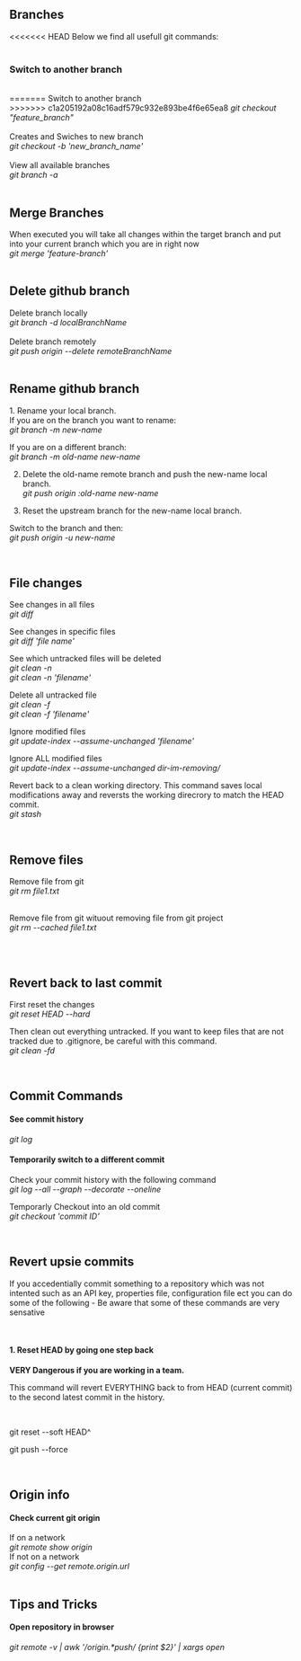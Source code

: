 <h2>Branches</h2>
<<<<<<< HEAD
Below we find all usefull git commands: <br><br>
<h3>Switch to another branch</h3> <br>
=======
Switch to another branch <br>
>>>>>>> c1a205192a08c16adf579c932e893be4f6e65ea8
<i>git checkout "feature_branch"</i> <br>
<br>
Creates and Swiches to new branch <br>
<i>git checkout -b 'new_branch_name'</i> <br>
<br>
View all available branches <br>
<i>git branch -a</i><br>

<br>
<h2>Merge Branches</h2>
When executed you will take all changes within the target branch and put into your current branch which you are in right now <br>
<i>git merge 'feature-branch'</i><br>

<br>
<h2>Delete github branch</h2>
Delete branch locally <br>
<i>git branch -d localBranchName</i><br>

<br>
Delete branch remotely <br>
<i>git push origin --delete remoteBranchName</i><br>

<br>
<h2>Rename github branch</h2>
1. Rename your local branch. <br>
If you are on the branch you want to rename: <br>
<i>git branch -m new-name </i><br>

If you are on a different branch: <br>
<i>git branch -m old-name new-name</i><br>

2. Delete the old-name remote branch and push the new-name local branch. <br>
<i>git push origin :old-name new-name</i><br>

3. Reset the upstream branch for the new-name local branch. <br>

Switch to the branch and then:<br>
<i>git push origin -u new-name </i><br>

<br>
<h2>File changes </h2>
See changes in all files <br>
<i>git diff</i><br>

See changes in specific files <br>
<i>git diff 'file name'</i><br>

See which untracked files will be deleted <br>
<i>git clean -n</i> <br>
<i>git clean -n 'filename'</i><br>

Delete all untracked file<br>
<i>git clean -f</i> <br>
<i>git clean -f 'filename'</i><br>

Ignore modified files <br>
<i>git update-index --assume-unchanged 'filename'</i><br>

Ignore ALL modified files <br>
<i>git update-index --assume-unchanged dir-im-removing/</i><br>

Revert back to a clean working directory. This command saves local modifications away and reversts the working direcrory to match the HEAD commit. <br>
<i>git stash</i><br>

<br>
<h2>Remove files </h2>
Remove file from git <br>
<i>git rm file1.txt</i><br><br>

Remove file from git wituout removing file from git project <br>
<i>git rm --cached file1.txt</i><br><br>

<br>
<h2>Revert back to last commit</h2>
First reset the changes <br>
<i>git reset HEAD --hard</i><br>

Then clean out everything untracked. If you want to keep files that are not tracked due to .gitignore, be careful with this command. <br>
<i>git clean -fd</i><br>



<br>
<h2>Commit Commands</h2>
<h4>See commit history</h4>
<i>git log</i>

<h4>Temporarily switch to a different commit </h4>
Check your commit history with the following command <br>
<i> git log --all --graph --decorate --oneline </i><br>

Temporarly Checkout into an old commit <br>
<i> git checkout 'commit ID'</i> <br>


<br>
<h2>Revert upsie commits</h2>
<p>If you accedentially commit something to a repository which was not intented such as an API key, properties file, configuration file ect you can do some of the following - Be aware that some of these commands are very sensative</p><br>

<h4>1. Reset HEAD by going one step back</h4>
<p><b>VERY Dangerous if you are working in a team.</b></p>
<p>This command will revert EVERYTHING back to from HEAD (current commit) to the second latest commit in the history.</p><br>
<p>git reset --soft HEAD^</p>
<p>git push --force</p>

<br>
<h2>Origin info</h2>
<h4>Check current git origin</h4>
If on a network<br>
<i>git remote show origin</i> <br>
If not on a network<br>
<i>git config --get remote.origin.url</i> <br>


<br>
<h2>Tips and Tricks</h2>
<h4>Open repository in browser</h4>
<i>git remote -v | awk '/origin.*push/ {print $2}' | xargs open</i>
